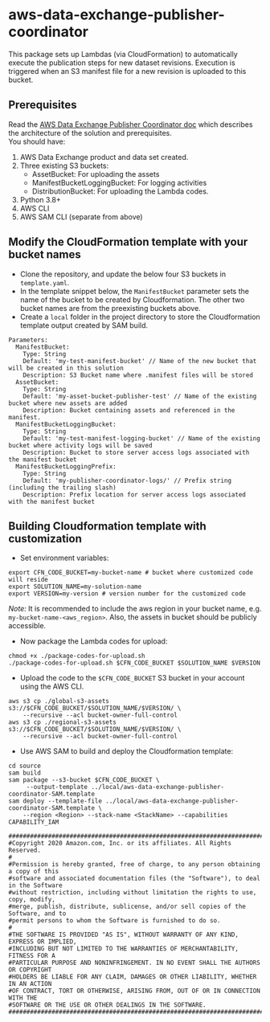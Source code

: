 # aws-data-exchange-publisher-coordinator
This package sets up Lambdas (via CloudFormation) to automatically execute the publication steps for new dataset revisions. Execution is triggered when an S3 manifest file for a new revision is uploaded to this bucket. 

## Prerequisites
Read the [AWS Data Exchange Publisher Coordinator doc](https://docs.aws.amazon.com/solutions/latest/aws-data-exchange-publisher-coordinator/automated-deployment.html) which describes the architecture of the solution and prerequisites.  
You should have:
1. AWS Data Exchange product and data set created.
2. Three existing S3 buckets: 
    * AssetBucket: For uploading the assets
    * ManifestBucketLoggingBucket: For logging activities
    * DistributionBucket: For uploading the Lambda codes.
3. Python 3.8+
4. AWS CLI
4. AWS SAM CLI (separate from above)

## Modify the CloudFormation template with your bucket names
* Clone the repository, and update the below four S3 buckets in `template.yaml`.
* In the template snippet below, the `ManifestBucket` parameter sets the name of the bucket to be created by Cloudformation. The other two bucket names are from the preexisting buckets above. 
* Create a `local` folder in the project directory to store the Cloudformation template output created by SAM build.

```
Parameters:
  ManifestBucket:
    Type: String
    Default: 'my-test-manifest-bucket' // Name of the new bucket that will be created in this solution
    Description: S3 Bucket name where .manifest files will be stored
  AssetBucket:
    Type: String
    Default: 'my-asset-bucket-publisher-test' // Name of the existing bucket where new assets are added 
    Description: Bucket containing assets and referenced in the manifest.  
  ManifestBucketLoggingBucket:
    Type: String
    Default: 'my-test-manifest-logging-bucket' // Name of the existing bucket where activity logs will be saved
    Description: Bucket to store server access logs associated with the manifest bucket
  ManifestBucketLoggingPrefix:
    Type: String
    Default: 'my-publisher-coordinator-logs/' // Prefix string (including the trailing slash)
    Description: Prefix location for server access logs associated with the manifest bucket
```


## Building Cloudformation template with customization
* Set environment variables:
```
export CFN_CODE_BUCKET=my-bucket-name # bucket where customized code will reside
export SOLUTION_NAME=my-solution-name
export VERSION=my-version # version number for the customized code
```
_Note:_ It is recommended to include the aws region in your bucket name, e.g. `my-bucket-name-<aws_region>`. Also, the assets in bucket should be publicly accessible.

* Now package the Lambda codes for upload:
```
chmod +x ./package-codes-for-upload.sh
./package-codes-for-upload.sh $CFN_CODE_BUCKET $SOLUTION_NAME $VERSION
```

* Upload the code to the `$CFN_CODE_BUCKET` S3 bucket in your account using the AWS CLI.
```
aws s3 cp ./global-s3-assets s3://$CFN_CODE_BUCKET/$SOLUTION_NAME/$VERSION/ \
    --recursive --acl bucket-owner-full-control
aws s3 cp ./regional-s3-assets s3://$CFN_CODE_BUCKET/$SOLUTION_NAME/$VERSION/ \
    --recursive --acl bucket-owner-full-control
```

* Use AWS SAM to build and deploy the Cloudformation template: 
```
cd source
sam build
sam package --s3-bucket $CFN_CODE_BUCKET \
     --output-template ../local/aws-data-exchange-publisher-coordinator-SAM.template
sam deploy --template-file ../local/aws-data-exchange-publisher-coordinator-SAM.template \
    --region <Region> --stack-name <StackName> --capabilities CAPABILITY_IAM
```

```
##############################################################################
#Copyright 2020 Amazon.com, Inc. or its affiliates. All Rights Reserved.
#
#Permission is hereby granted, free of charge, to any person obtaining a copy of this
#software and associated documentation files (the "Software"), to deal in the Software
#without restriction, including without limitation the rights to use, copy, modify,
#merge, publish, distribute, sublicense, and/or sell copies of the Software, and to
#permit persons to whom the Software is furnished to do so.
#
#THE SOFTWARE IS PROVIDED "AS IS", WITHOUT WARRANTY OF ANY KIND, EXPRESS OR IMPLIED,
#INCLUDING BUT NOT LIMITED TO THE WARRANTIES OF MERCHANTABILITY, FITNESS FOR A
#PARTICULAR PURPOSE AND NONINFRINGEMENT. IN NO EVENT SHALL THE AUTHORS OR COPYRIGHT
#HOLDERS BE LIABLE FOR ANY CLAIM, DAMAGES OR OTHER LIABILITY, WHETHER IN AN ACTION
#OF CONTRACT, TORT OR OTHERWISE, ARISING FROM, OUT OF OR IN CONNECTION WITH THE
#SOFTWARE OR THE USE OR OTHER DEALINGS IN THE SOFTWARE.                         
##############################################################################
